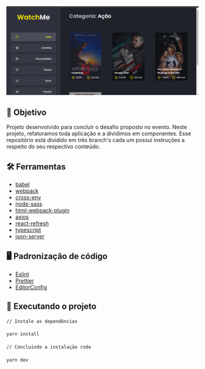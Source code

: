 <div align="center">
	<img src="src/assets/readme/projeto.png" width="700" alt="projeto"/>
</div>

## :dart: Objetivo

Projeto desenvolvido para concluir o desafio proposto no evento. Neste projeto, refatoramos toda aplicação e a dividimos em componentes. Esse repositório está dividido em três branch's cada um possui instruções a respeito do seu respectivo conteúdo.

## :hammer_and_wrench: Ferramentas

- [babel](https://babeljs.io/)
- [webpack](https://webpack.js.org/)
- [cross-env](https://www.npmjs.com/package/cross-env)
- [node-sass](https://www.npmjs.com/package/node-sass)
- [html-webpack-plugin](https://www.npmjs.com/package/html-webpack-plugin)
- [axios](https://axios-http.com/ptbr/docs/intro)
- [react-refresh](https://www.npmjs.com/package/react-refresh)
- [typescript](https://www.typescriptlang.org/)
- [json-server](https://www.npmjs.com/package/json-server)

## :desktop_computer: Padronização de código

- [Eslint](https://eslint.org/)
- [Prettier](https://prettier.io/)
- [EditorConfig](https://editorconfig.org/)

## :rocket: Executando o projeto

```bash
// Instale as dependências

yarn install

// Concluindo a instalação rode

yarn dev
```

